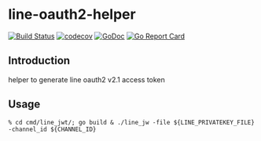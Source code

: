 # line-oauth2-helper

[![Build Status](https://travis-ci.org/clsung/line-oauth2-helper.svg?branch=master)](https://travis-ci.org/clsung/line-oauth2-helper)
[![codecov](https://codecov.io/gh/clsung/line-oauth2-helper/branch/master/graph/badge.svg)](https://codecov.io/gh/clsung/line-oauth2-helper)
[![GoDoc](http://img.shields.io/badge/go-documentation-blue.svg?style=flat-square)](http://godoc.org/github.com/clsung/line-oauth2-helper)
[![Go Report Card](https://goreportcard.com/badge/github.com/clsung/line-oauth2-helper)](https://goreportcard.com/report/github.com/clsung/line-oauth2-helper)


## Introduction
helper to generate line oauth2 v2.1 access token


## Usage

`% cd cmd/line_jwt/; go build & ./line_jw -file ${LINE_PRIVATEKEY_FILE} -channel_id ${CHANNEL_ID}` 
